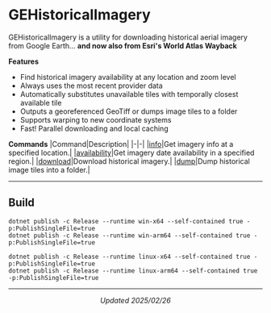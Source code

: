 # GEHistoricalImagery
GEHistoricalImagery is a utility for downloading historical aerial imagery from Google Earth...
**and now also from Esri's World Atlas Wayback**

**Features**
- Find historical imagery availability at any location and zoom level
- Always uses the most recent provider data
- Automatically substitutes unavailable tiles with temporally closest available tile
- Outputs a georeferenced GeoTiff or dumps image tiles to a folder
- Supports warping to new coordinate systems
- Fast! Parallel downloading and local caching

**Commands**
|Command|Description|
|-|-|
|[info](https://github.com/Mbucari/GEHistoricalImagery/blob/master/docs/info.md)|Get imagery info at a specified location.|
|[availability](https://github.com/Mbucari/GEHistoricalImagery/blob/master/docs/availability.md)|Get imagery date availability in a specified region.|
|[download](https://github.com/Mbucari/GEHistoricalImagery/blob/master/docs/download.md)|Download historical imagery.|
|[dump](https://github.com/Mbucari/GEHistoricalImagery/blob/master/docs/dump.md)|Dump historical image tiles into a folder.|

************************
## Build 
```console
dotnet publish -c Release --runtime win-x64 --self-contained true -p:PublishSingleFile=true
dotnet publish -c Release --runtime win-arm64 --self-contained true -p:PublishSingleFile=true

dotnet publish -c Release --runtime linux-x64 --self-contained true -p:PublishSingleFile=true
dotnet publish -c Release --runtime linux-arm64 --self-contained true -p:PublishSingleFile=true
```

************************
<p align="center"><i>Updated 2025/02/26</i></p>
